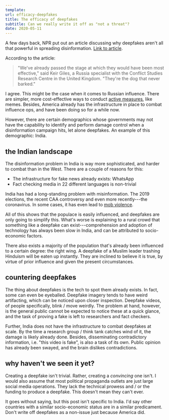 ```yaml
---
template:
url: efficacy-deepfakes
title: The efficacy of deepfakes
subtitle: Can we really write it off as "not a threat"?
date: 2020-05-11
---
```


A few days back, NPR put out an article discussing why deepfakes aren't
all that powerful in spreading disinformation.
[Link to article](https://www.npr.org/2020/05/07/851689645/why-fake-video-audio-may-not-be-as-powerful-in-spreading-disinformation-as-feare).

According to the article:

> "We've already passed the stage at which they would have been most
> effective," said Keir Giles, a Russia specialist with the Conflict
> Studies Research Centre in the United Kingdom. "They're the dog that
> never barked."

I agree. This might be the case when it comes to Russian influence.
There are simpler, more cost-effective ways to conduct [active
measures](https://en.wikipedia.org/wiki/Active_measures), like memes.
Besides, America already has the infrastructure in place to combat
influence ops, and have been doing so for a while now. 

However, there are certain demographics whose governments may not have
the capability to identify and perform damage control when
a disinformation campaign hits, let alone deepfakes. An example of this
demographic: India.

## the Indian landscape

The disinformation problem in India is way more sophisticated, and
harder to combat than in the West. There are a couple of reasons for
this:

- The infrastructure for fake news already exists: WhatsApp
- Fact checking media in 22 different languages is non-trivial

India has had a long-standing problem with misinformation. The 2019
elections, the recent CAA controversy and even more recently---the
coronavirus. In some cases, it has even lead to 
[mob violence](https://www.npr.org/2018/07/18/629731693/fake-news-turns-deadly-in-india).

All of this shows that the populace is easily influenced, and deepfakes
are only going to simplify this. What's worse is explaining to a rural
crowd that something like a deepfake can exist---comprehension and
adoption of technology has always been slow in India, and can be
attributed to socio-economic factors. 

There also exists a majority of the population that's already been
influenced to a certain degree: the right wing. A deepfake of a Muslim
leader trashing Hinduism will be eaten up instantly. They are inclined
to believe it is true, by virtue of prior influence and given the
present circumstances.

## countering deepfakes

The thing about deepfakes is the tech to spot them already exists. In
fact, some can even be eyeballed. Deepfake imagery tends to have weird
artifacting, which can be noticed upon closer inspection. Deepfake
videos, of people specifically, blink / move weirdly. The problem at
hand, however, is the general public cannot be expected to notice these
at a quick glance, and the task of proving a fake is left to researchers
and fact checkers.

Further, India does not have the infrastructure to combat deepfakes at
scale. By the time a research group / think tank catches wind of it, the
damage is likely already done. Besides, disseminating contradictory
information, i.e. "this video is fake", is also a task of its own.
Public opinion has already been swayed, and the brain dislikes
contradictions.

## why haven't we seen it yet?

Creating a deepfake isn't trivial. Rather, creating a _convincing_ one
isn't. I would also assume that most political propaganda outlets are
just large social media operations. They lack the technical prowess and
/ or the funding to produce a deepfake. This doesn't mean they can't
ever. 

It goes without saying, but this post isn't specific to India. I'd say
other countries with a similar socio-economic status are in a similar
predicament. Don't write off deepfakes as a non-issue just because
America did.
